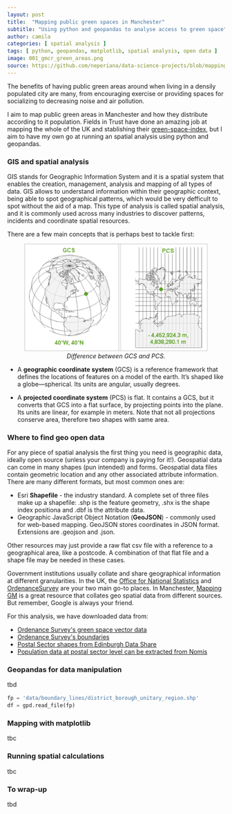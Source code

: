 ```yaml
---
layout: post
title:  "Mapping public green spaces in Manchester"
subtitle: "Using python and geopandas to analyse access to green space"
author: camila
categories: [ spatial analysis ]
tags: [ python, geopandas, matplotlib, spatial analysis, open data ]
image: 001_gmcr_green_areas.png
source: https://github.com/neperiana/data-science-projects/blob/mapping-green-areas/mapping_urban_green_areas/mapping_mcr_green_spaces.ipynb
---
```


The benefits of having public green areas around when living in a densily populated city are many, from encouraging exercise or providing spaces for socializing to decreasing noise and air pollution.

I aim to map public green areas in Manchester and how they distribute according to it population. Fields in Trust have done an amazing job at mapping the whole of the UK and stablishing their [green-space-index](https://www.fieldsintrust.org/green-space-index), but I aim to have my own go at running an spatial analysis using python and geopandas.

### GIS and spatial analysis
GIS stands for Geographic Information System and it is a spatial system that enables the creation, management, analysis and mapping of all types of data. GIS allows to understand information within their geographic context, being able to spot geographical patterns, which would be very defficult to spot without the aid of a map. This type of analysis is called spatial analysis, and it is commonly used across many industries to discover patterns, incidents and coordinate spatial resources.

There are a few main concepts that is perhaps best to tackle first:

<center>
    <figure>
        <img src='./../images/001_gmcr_green_areas/coordinate_vs_projection.png' figcaption='hola'>
        <figcaption><i>Difference between GCS and PCS.</i></figcaption>
    </figure>
</center>

* A **geographic coordinate system** (GCS) is a reference framework that defines the locations of features on a model of the earth. It’s shaped like a globe—spherical. Its units are angular, usually degrees.

* A **projected coordinate system** (PCS) is flat. It contains a GCS, but it converts that GCS into a flat surface, by projecting points into the plane. Its units are linear, for example in meters. Note that not all projections conserve area, therefore two shapes with same area.

### Where to find geo open data
For any piece of spatial analysis the first thing you need is geographic data, ideally open source (unless your company is paying for it!). Geospatial data can come in many shapes (pun intended) and forms. Geospatial data files contain geometric location and any other associated attribute information. There are many different formats, but most common ones are: 

* Esri **Shapefile** - the industry standard. A complete set of three files make up a shapefile: .shp is the feature geometry, .shx is the shape index positiona and .dbf is the attribute data.
* Geographic JavaScript Object Notation (**GeoJSON**) - commonly used for web-based mapping. GeoJSON stores coordinates in JSON format. Extensions are .geojson and .json.
  
Other resources may just provide a raw flat csv file with a reference to a geographical area, like a postcode. A combination of that flat file and a shape file may be needed in these cases.

Government institutions usually collate and share geographical information at different granularities. In the UK, the [Office for National Statistics](https://geoportal.statistics.gov.uk/) and [OrdenanceSurvey](https://www.ordnancesurvey.co.uk/business-government/tools-support/open-data-support) are your two main go-to places. In Manchester, [Mapping GM](https://mappinggm.org.uk/metadata/) is a great resource that collates geo spatial data from different sources. But remember, Google is always your friend.

For this analysis, we have downloaded data from:
* [Ordenance Survey's green space vector data](https://www.ordnancesurvey.co.uk/business-government/products/open-map-greenspace)
* [Ordenance Survey's boundaries](https://osdatahub.os.uk/downloads/open/BoundaryLine)
* [Postal Sector shapes from Edinburgh Data Share](https://datashare.ed.ac.uk/handle/10283/2597)
* [Population data at postal sector level can be extracted from Nomis](https://www.nomisweb.co.uk/census/2011/ks101ew)



### Geopandas for data manipulation
tbd

```python
fp = 'data/boundary_lines/district_borough_unitary_region.shp'
df = gpd.read_file(fp)
```

### Mapping with matplotlib
tbc

### Running spatial calculations
tbc

### To wrap-up
tbd
